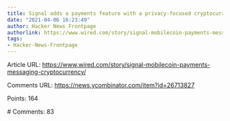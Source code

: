 ```yaml
---
title: Signal adds a payments feature with a privacy-focused cryptocurrency
date: "2021-04-06 16:23:49"
author: Hacker News Frontpage
authorlink: https://www.wired.com/story/signal-mobilecoin-payments-messaging-cryptocurrency/
tags:
- Hacker-News-Frontpage
---
```


<p>Article URL: <a href="https://www.wired.com/story/signal-mobilecoin-payments-messaging-cryptocurrency/">https://www.wired.com/story/signal-mobilecoin-payments-messaging-cryptocurrency/</a></p>
<p>Comments URL: <a href="https://news.ycombinator.com/item?id=26713827">https://news.ycombinator.com/item?id=26713827</a></p>
<p>Points: 164</p>
<p># Comments: 83</p>
